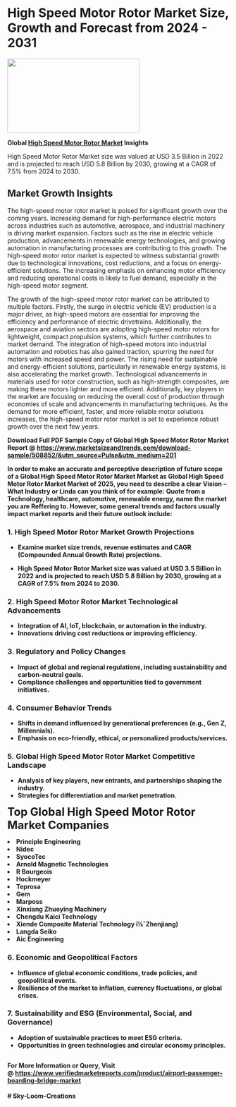 <H1>High Speed Motor Rotor Market Size, Growth and Forecast from 2024 - 2031</H1><img class="aligncenter size-medium wp-image-584254" src="https://thirdeyenews.in/wp-content/uploads/2024/09/Global-Market-Research-300x168.jpeg" alt="" width="300" height="168" /><p><strong>Global&nbsp;<a href="https://www.marketsizeandtrends.com/download-sample/508852/&amp;utm_source=Pulse&amp;utm_medium=201">High Speed Motor Rotor Market</a> Insights</strong></p><p>High Speed Motor Rotor Market size was valued at USD 3.5 Billion in 2022 and is projected to reach USD 5.8 Billion by 2030, growing at a CAGR of 7.5% from 2024 to 2030.</p><p><h2>Market Growth Insights</h2> <p>The high-speed motor rotor market is poised for significant growth over the coming years. Increasing demand for high-performance electric motors across industries such as automotive, aerospace, and industrial machinery is driving market expansion. Factors such as the rise in electric vehicle production, advancements in renewable energy technologies, and growing automation in manufacturing processes are contributing to this growth. The high-speed motor rotor market is expected to witness substantial growth due to technological innovations, cost reductions, and a focus on energy-efficient solutions. The increasing emphasis on enhancing motor efficiency and reducing operational costs is likely to fuel demand, especially in the high-speed motor segment.</p> <p><strong></strong></p> <p>The growth of the high-speed motor rotor market can be attributed to multiple factors. Firstly, the surge in electric vehicle (EV) production is a major driver, as high-speed motors are essential for improving the efficiency and performance of electric drivetrains. Additionally, the aerospace and aviation sectors are adopting high-speed motor rotors for lightweight, compact propulsion systems, which further contributes to market demand. The integration of high-speed motors into industrial automation and robotics has also gained traction, spurring the need for motors with increased speed and power. The rising need for sustainable and energy-efficient solutions, particularly in renewable energy systems, is also accelerating the market growth. Technological advancements in materials used for rotor construction, such as high-strength composites, are making these motors lighter and more efficient. Additionally, key players in the market are focusing on reducing the overall cost of production through economies of scale and advancements in manufacturing techniques. As the demand for more efficient, faster, and more reliable motor solutions increases, the high-speed motor rotor market is set to experience robust growth over the next few years. <p><strong></p><p><span class=""><strong>Download Full PDF Sample Copy of Global High Speed Motor Rotor Market Report</strong> @ <a href="https://www.marketsizeandtrends.com/download-sample/508852/&amp;utm_source=Pulse&amp;utm_medium=201" target="_blank">https://www.marketsizeandtrends.com/download-sample/508852/&amp;utm_source=Pulse&amp;utm_medium=201</a></span></p><p>In order to make an accurate and perceptive description of future scope of a Global&nbsp;High Speed Motor Rotor Market Market as Global&nbsp;High Speed Motor Rotor Market Market of 2025, you need to describe a clear Vision &ndash; What Industry or Linda can you think of for example: Quote from a Technology, healthcare, automotive, renewable energy, name the market you are Reffering to. However, some general trends and factors usually impact market reports and their future outlook include:</p><h3>1.&nbsp;<strong>High Speed Motor Rotor Market Growth Projections</strong></h3><ul><li>Examine market size trends, revenue estimates and CAGR (Compounded Annual Growth Rate) projections.</li><li><p>High Speed Motor Rotor Market size was valued at USD 3.5 Billion in 2022 and is projected to reach USD 5.8 Billion by 2030, growing at a CAGR of 7.5% from 2024 to 2030.</p></li></ul><h3>2.&nbsp;<strong>High Speed Motor Rotor Market Technological Advancements</strong></h3><ul><li>Integration of AI, IoT, blockchain, or automation in the industry.</li><li>Innovations driving cost reductions or improving efficiency.</li></ul><h3>3.&nbsp;<strong>Regulatory and Policy Changes</strong></h3><ul><li>Impact of global and regional regulations, including sustainability and carbon-neutral goals.</li><li>Compliance challenges and opportunities tied to government initiatives.</li></ul><h3>4.&nbsp;<strong>Consumer Behavior Trends</strong></h3><ul><li>Shifts in demand influenced by generational preferences (e.g., Gen Z, Millennials).</li><li>Emphasis on eco-friendly, ethical, or personalized products/services.</li></ul><h3>5.&nbsp;<strong>Global High Speed Motor Rotor Market Competitive Landscape</strong></h3><ul><li>Analysis of key players, new entrants, and partnerships shaping the industry.</li><li>Strategies for differentiation and market penetration.</li></ul><p data-pm-slice="1 1 []"><span style="color: inherit; font-family: inherit; font-size: 25px;">Top Global High Speed Motor Rotor Market Companies</span></p><div class="" data-test-id=""><p><li>Principle Engineering</li><li> Nidec</li><li> SyocoTec</li><li> Arnold Magnetic Technologies</li><li> R Bourgeois</li><li> Hockmeyer</li><li> Teprosa</li><li> Gem</li><li> Marposs</li><li> Xinxiang Zhuoying Machinery</li><li> Chengdu Kaici Technology</li><li> Xiende Composite Material Technology ï¼ˆZhenjiang)</li><li> Langda Seiko</li><li> Aic Engineering</li></p></div><h3>6.&nbsp;<strong>Economic and Geopolitical Factors</strong></h3><ul><li>Influence of global economic conditions, trade policies, and geopolitical events.</li><li>Resilience of the market to inflation, currency fluctuations, or global crises.</li></ul><h3>7.&nbsp;<strong>Sustainability and ESG (Environmental, Social, and Governance)</strong></h3><ul><li>Adoption of sustainable practices to meet ESG criteria.</li><li>Opportunities in green technologies and circular economy principles.</li></ul><h2><strong style="font-size: 14px;">For More Information or Query, Visit @&nbsp;</strong><a style="background-color: #ffffff; font-size: 14px;" href="https://www.marketsizeandtrends.com/report/high-speed-motor-rotor-market/" target="_blank">https://www.verifiedmarketreports.com/product/airport-passenger-boarding-bridge-market</a></h2># Sky-Loom-Creations
